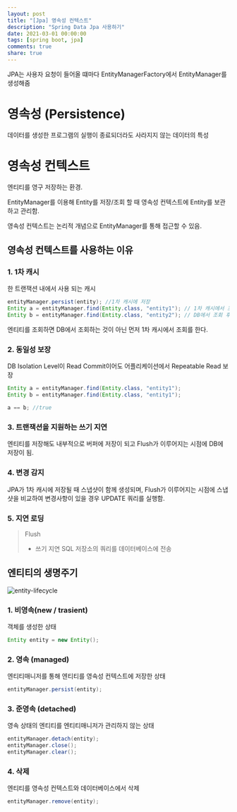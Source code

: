 ```yaml
---
layout: post
title: "[Jpa] 영속성 컨텍스트"
description: "Spring Data Jpa 사용하기"
date: 2021-03-01 00:00:00
tags: [spring boot, jpa]
comments: true
share: true
---
```


JPA는 사용자 요청이 들어올 떄마다 EntityManagerFactory에서 EntityManager를 생성해줌



# 영속성 (Persistence)

데이터를 생성한 프로그램의 실행이 종료되더라도 사라지지 않는 데이터의 특성



# 영속성 컨텍스트

엔티티를 영구 저장하는 환경. 

EntityManager를 이용해 Entity를 저장/조회 할 때 영속성 컨텍스트에 Entity를 보관하고 관리함.

영속성 컨텍스트는 논리적 개념으로 EntityManager를 통해 접근할 수 있음.



## 영속성 컨텍스트를 사용하는 이유

### 1. 1차 캐시

한 트랜잭션 내에서 사용 되는 캐시

```java
entityManager.persist(entity); //1차 캐시에 저장
Entity a = entityManager.find(Entity.class, "entity1"); // 1차 캐시에서 조회
Entity b = entityManager.find(Entity.class, "entity2"); // DB에서 조회 후 캐시에 저장
```

엔티티를 조회하면 DB에서 조회하는 것이 아닌 먼저 1차 캐시에서 조회를 한다.

### 2. 동일성 보장

DB Isolation Level이 Read Commit이어도 어플리케이션에서 Repeatable Read 보장

```java
Entity a = entityManager.find(Entity.class, "entity1");
Entity b = entityManager.find(Entity.class, "entity1");

a == b; //true
```

### 3. 트랜잭션을 지원하는 쓰기 지연

엔티티를 저장해도 내부적으로 버퍼에 저장이 되고 Flush가 이루어지는 시점에 DB에 저장이 됨.

### 4. 변경 감지

JPA가 1차 캐시에 저장될 때 스냅샷이 함께 생성되며, Flush가 이루어지는 시점에 스냅샷을 비교하여 변경사항이 있을 경우 UPDATE 쿼리를 실행함.

### 5. 지연 로딩

> Flush
>
> - 쓰기 지연 SQL 저장소의 쿼리를 데이터베이스에 전송





## 엔티티의 생명주기

![entity-lifecycle](https://zkdlu.github.io/images/jpa/entity-lifecycle.png)

### 1. 비영속(new / trasient) 
객체를 생성한 상태

```java
Entity entity = new Entity();
```

### 2. 영속 (managed)

엔티티매니저를 통해 엔티티를 영속성 컨텍스트에 저장한 상태

```java
entityManager.persist(entity);
```

### 3. 준영속 (detached)

영속 상태의 엔티티를 엔티티매니저가 관리하지 않는 상태

```java
entityManager.detach(entity);
entityManager.close();
entityManager.clear();
```

### 4. 삭제

엔티티를 영속성 컨텍스트와 데이터베이스에서 삭제

```java
entityManager.remove(entity);
```

